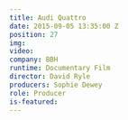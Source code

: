 ```yaml
---
title: Audi Quattro
date: 2015-09-05 13:35:00 Z
position: 27
img: 
video: 
company: BBH
runtime: Documentary Film
director: David Ryle
producers: Sophie Dewey
role: Producer
is-featured: 
---
```



